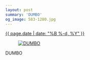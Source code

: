 ```yaml
---
layout: post
summary: 'DUMBO'
og_image: 583-1280.jpg
---
```


<div class="post">
 <time>
  <a href="/583">
   {{ page.date | date: "%B %-d, %Y" }}
  </a>
 </time>
 <a href="/583">
  <figure data-taken="12/3/2016">
   <img alt="DUMBO" sizes="(min-width: 700px) 50vw, calc(100vw - 2rem)" src="{{ site.assets_url }}/583-640.jpg" srcset="{{ site.assets_url }}/583-320.jpg 320w, {{ site.assets_url }}/583-640.jpg 640w, {{ site.assets_url }}/583-960.jpg 960w, {{ site.assets_url }}/583-1280.jpg 1280w"/>
  </figure>
 </a>
 <span>
  DUMBO
 </span>
</div>
